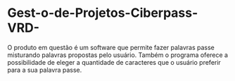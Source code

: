 # Gest-o-de-Projetos-Ciberpass-VRD-
O produto em questão é um software que permite fazer palavras passe misturando palavras propostas pelo usuário. Também o programa oferece a possibilidade de eleger a quantidade de caracteres que o usuário preferir para a sua palavra passe.
